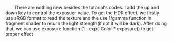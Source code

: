&emsp;&emsp;There are nothing new besides the tutorial's codes. I add the up and down key to control the exposuer value. To get the HDR effect, we firstly use sRGB format to read the texture and the use 1/gamma function in fragment shader to return the light strength(if not it will be dark). After doing that, we can use exposure function (1 - exp(-Color * exposure)) to get proper effect